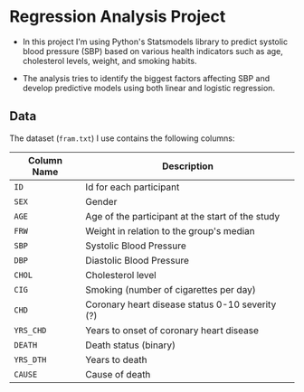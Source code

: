# Regression Analysis Project

- In this project I'm using Python's Statsmodels library to predict systolic blood pressure (SBP) based on various health indicators such as age, cholesterol levels, weight, and smoking habits.

- The analysis tries to identify the biggest factors affecting SBP and develop predictive models using both linear and logistic regression.

## Data

The dataset (`fram.txt`) I use contains the following columns:

| Column Name | Description                                     |
|-------------|-------------------------------------------------|
| `ID`        | Id for each participant                         |
| `SEX`       | Gender                                          |
| `AGE`       | Age of the participant at the start of the study|
| `FRW`       | Weight in relation to the group's median        |
| `SBP`       | Systolic Blood Pressure                         |
| `DBP`       | Diastolic Blood Pressure                        |
| `CHOL`      | Cholesterol level                               |
| `CIG`       | Smoking (number of cigarettes per day)          |
| `CHD`       | Coronary heart disease status 0-10 severity (?) |
| `YRS_CHD`   | Years to onset of coronary heart disease        |
| `DEATH`     | Death status (binary)                           |
| `YRS_DTH`   | Years to death                                  |
| `CAUSE`     | Cause of death                                  |
